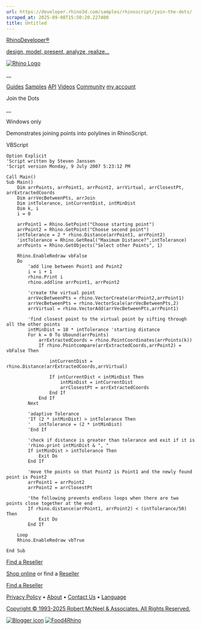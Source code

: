 ```yaml
---
url: https://developer.rhino3d.com/samples/rhinoscript/join-the-dots/
scraped_at: 2025-09-08T15:50:20.227400
title: Untitled
---
```


[RhinoDeveloper®](/)

[design, model, present, analyze, realize...](/)

[![Rhino Logo](https://developer.rhino3d.com/images/rhinodevlogo.png)](/)

__

[Guides](https://developer.rhino3d.com/guides)
[Samples](https://developer.rhino3d.com/samples)
[API](https://developer.rhino3d.com/api)
[Videos](https://developer.rhino3d.com/videos)
[Community](https://discourse.mcneel.com/c/rhino-developer) [my account
](https://www.rhino3d.com/my-account/ "Manage your account, licenses, and
teams")

Join the Dots

__

Windows only

Demonstrates joining points into polylines in RhinoScript.

VBScript

    
    
    Option Explicit
    'Script written by Steven Janssen
    'Script version Monday, 9 July 2007 5:23:12 PM
    
    Call Main()
    Sub Main()
    	Dim arrPoints, arrPoint1, arrPoint2, arrVirtual, arrClosestPt, arrExtractedCoords
    	Dim arrVecBetweenPts, arrJoin
    	Dim intTolerance, intCurrentDist, intMinDist
    	Dim k, i
    	i = 0
    
    	arrPoint1 = Rhino.GetPoint("Choose starting point")
    	arrPoint2 = Rhino.GetPoint("Choose second point")
    	intTolerance = 2 * rhino.Distance(arrPoint1, arrPoint2)
    	'intTolerance = Rhino.GetReal("Maximum Distance?",intTolerance)
    	arrPoints = Rhino.GetObjects("Select other Points", 1)
    
    	Rhino.EnableRedraw vbFalse
    	Do
    		'add line between Point1 and Point2
    		i = i + 1
    		rhino.Print i
    		rhino.addline arrPoint1, arrPoint2
    
    		'create the virtual point
    		arrVecBetweenPts = rhino.VectorCreate(arrPoint2,arrPoint1)
    		arrVecBetweenPts = rhino.VectorScale(arrVecBetweenPts,2)
    		arrVirtual = rhino.VectorAdd(arrVecBetweenPts,arrPoint1)
    
    		'find closest point to the virtual point by sifting through all the other points
    		intMinDist = 10 * intTolerance 'starting distance
    		For k = 0 To Ubound(arrPoints)
    			arrExtractedCoords = rhino.PointCoordinates(arrPoints(k))
    			If rhino.Pointcompare(arrExtractedCoords,arrPoint2) = vbFalse Then
    
    				intCurrentDist = rhino.Distance(arrExtractedCoords,arrVirtual)
    
    				If intCurrentDist < intMinDist Then
    					intMinDist = intCurrentDist
    					arrClosestPt = arrExtractedCoords
    				End If
    			End If
    		Next
    
    		'adaptive Tolerance
    		'If (2 * intMinDist) > intTolerance Then
    		'	intTolerance = (2 * intMinDist)
    		'End If
    
    		'check if distance is greater than tolerance and exit if it is
    		'rhino.print intMinDist & ", "
    		If intMinDist > intTolerance Then
    			Exit Do
    		End If
    
    		'move the points so that Point2 is Point1 and the newly found point is Point2
    		arrPoint1 = arrPoint2
    		arrPoint2 = arrClosestPt
    
    		'the following prevents endless loops when there are two points close together at the end
    		If rhino.distance(arrPoint1, arrPoint2) < (intTolerance/50) Then
    			Exit Do
    		End If
    
    	Loop
    	Rhino.EnableRedraw vbTrue
    
    End Sub
    

  

[Find a Reseller](https://www.rhino3d.com/sales)

[Shop online](https://www.rhino3d.com/store) or find a
[Reseller](https://www.rhino3d.com/sales)

[Find a Reseller](https://www.rhino3d.com/sales)

[Privacy Policy](https://www.rhino3d.com/privacy) •
[About](https://www.rhino3d.com/mcneel/about) • [Contact
Us](https://www.rhino3d.com/mcneel/contact) • [
Language](https://www.rhino3d.com/language "Change to a different region or
language")

[Copyright © 1993-2025 Robert McNeel & Associates. All Rights
Reserved.](https://www.rhino3d.com/mcneel/about)

[](https://www.facebook.com/McNeelRhinoceros/)
[](https://twitter.com/bobmcneel) [](https://www.linkedin.com/groups/75313/)
[](https://www.youtube.com/user/RhinoGuide/videos) [](https://vimeo.com/rhino)
[![Blogger
icon](https://developer.rhino3d.com/images/blogger.svg)](http://blog.rhino3d.com/)
[![Food4Rhino](https://developer.rhino3d.com/images/f4r_icon_01.svg)](https://www.food4rhino.com)

